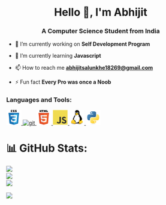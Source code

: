 <h1 align="center">Hello 👋, I'm Abhijit</h1><h3 align="center">A Computer Science Student from India</h3>

- 🔭 I’m currently working on **Self Development Program**

- 🌱 I’m currently learning **Javascript**

- 📫 How to reach me **abhijitsalunkhe18269@gmail.com**

- ⚡ Fun fact **Every Pro was once a Noob**



<h3 align="left">Languages and Tools:</h3>
<p align="left"> <a href="https://www.w3schools.com/css/" target="_blank" rel="noreferrer"> <img src="https://raw.githubusercontent.com/devicons/devicon/master/icons/css3/css3-original-wordmark.svg" alt="css3" width="40" height="40"/> </a> <a href="https://git-scm.com/" target="_blank" rel="noreferrer"> <img src="https://www.vectorlogo.zone/logos/git-scm/git-scm-icon.svg" alt="git" width="40" height="40"/> </a> <a href="https://www.w3.org/html/" target="_blank" rel="noreferrer"> <img src="https://raw.githubusercontent.com/devicons/devicon/master/icons/html5/html5-original-wordmark.svg" alt="html5" width="40" height="40"/> </a> <a href="https://developer.mozilla.org/en-US/docs/Web/JavaScript" target="_blank" rel="noreferrer"> <img src="https://raw.githubusercontent.com/devicons/devicon/master/icons/javascript/javascript-original.svg" alt="javascript" width="40" height="40"/> </a> <a href="https://www.linux.org/" target="_blank" rel="noreferrer"> <img src="https://raw.githubusercontent.com/devicons/devicon/master/icons/linux/linux-original.svg" alt="linux" width="40" height="40"/> </a> <a href="https://www.python.org" target="_blank" rel="noreferrer"> <img src="https://raw.githubusercontent.com/devicons/devicon/master/icons/python/python-original.svg" alt="python" width="40" height="40"/> </a> </p>




# 📊 GitHub Stats:
![](https://github-readme-stats.vercel.app/api?username=SalunkheAbhijit18&theme=highcontrast&hide_border=false&include_all_commits=false&count_private=false)<br/>
![](https://github-readme-streak-stats.herokuapp.com/?user=SalunkheAbhijit18&theme=highcontrast&hide_border=false)<br/>
![](https://github-readme-stats.vercel.app/api/top-langs/?username=SalunkheAbhijit18&theme=highcontrast&hide_border=false&include_all_commits=false&count_private=false&layout=compact)




[![](https://visitcount.itsvg.in/api?id=SalunkheAbhijit18&icon=0&color=0)](https://visitcount.itsvg.in)

